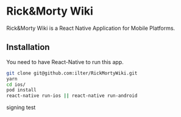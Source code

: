 # Rick&Morty Wiki

Rick&Morty Wiki is a React Native Application for Mobile Platforms.

## Installation

You need to have React-Native to run this app.

```bash
git clone git@github.com:ilter/RickMortyWiki.git
yarn
cd ios/
pod install
react-native run-ios || react-native run-android
```

signing test
